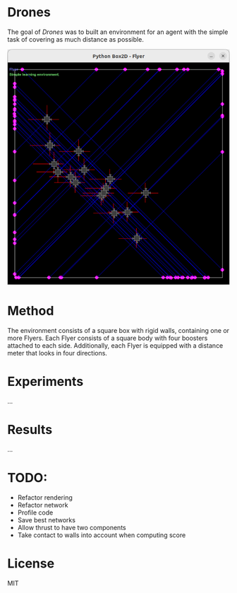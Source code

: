 # Drones

The goal of *Drones* was to built an environment for an agent with the simple task of covering as much distance as possible.

![](docs/flyer.png)

# Method

The environment consists of a square box with rigid walls, containing one or more Flyers. Each Flyer consists of a square body with four boosters attached to each side. Additionally, each Flyer is equipped with a distance meter that looks in four directions.

# Experiments

...

# Results

...

# TODO:

- Refactor rendering
- Refactor network
- Profile code
- Save best networks
- Allow thrust to have two components
- Take contact to walls into account when computing score

# License

MIT
